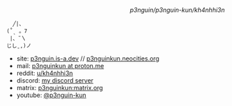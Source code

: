 <p align="right"><i>p3nguin/p3nguin-kun/kh4nhhi3n</i></p>

```
  ╱|、
(˚ˎ 。7  
 |、˜〵          
じしˍ,)ノ
```

- site: [p3nguin.is-a.dev](https://p3nguin.is-a.dev) // [p3nguinkun.neocities.org](p3nguinkun.neocities.org)
- mail: [p3nguinkun at proton.me](mailto:p3nguinkun@proton.me)
- reddit: [u/kh4nhhi3n](https://reddit.com/u/kh4nhhi3n)
- discord: [my discord server](https://discord.gg/fxeSRbVfkK)
- matrix: [p3nguinkun:matrix.org](https://matrix.to/#/@p3nguinkun:matrix.org)
- youtube: [@p3nguin-kun](https://youtube.com/@p3nguin-kun)
